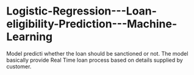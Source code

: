 # Logistic-Regression---Loan-eligibility-Prediction---Machine-Learning
Model predicti whether the loan should be sanctioned or not. The model basically provide Real Time loan process based on details supplied by customer.
